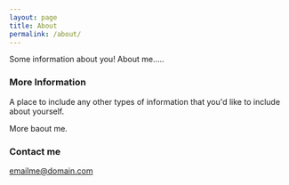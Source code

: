 ```yaml
---
layout: page
title: About
permalink: /about/
---
```


Some information about you! About me.....

### More Information

A place to include any other types of information that you'd like to include about yourself.

More baout me.

### Contact me

[emailme@domain.com](mailto:emailme@domain.com)
